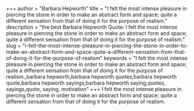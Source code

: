 +++
author = "Barbara Hepworth"
title = "I felt the most intense pleasure in piercing the stone in order to make an abstract form and space; quite a different sensation from that of doing it for the purpose of realism."
description = "the best Barbara Hepworth Quote: I felt the most intense pleasure in piercing the stone in order to make an abstract form and space; quite a different sensation from that of doing it for the purpose of realism."
slug = "i-felt-the-most-intense-pleasure-in-piercing-the-stone-in-order-to-make-an-abstract-form-and-space-quite-a-different-sensation-from-that-of-doing-it-for-the-purpose-of-realism"
keywords = "I felt the most intense pleasure in piercing the stone in order to make an abstract form and space; quite a different sensation from that of doing it for the purpose of realism.,barbara hepworth,barbara hepworth quotes,barbara hepworth quote,barbara hepworth sayings,barbara hepworth saying,quotes, sayings,quote, saying, motivation"
+++
I felt the most intense pleasure in piercing the stone in order to make an abstract form and space; quite a different sensation from that of doing it for the purpose of realism.
